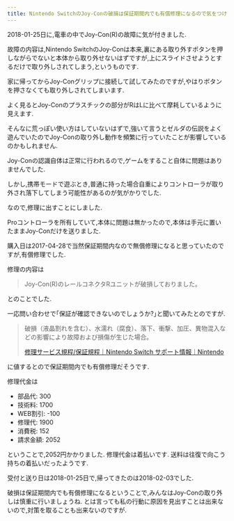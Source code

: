 ```yaml
---
title: Nintendo SwitchのJoy-Conの破損は保証期間内でも有償修理になるので気をつけましょう
---
```


2018-01-25日に,電車の中でJoy-Con(R)の故障に気が付きました.

故障の内容は,Nintendo SwitchのJoy-Conは本来,裏にある取り外すボタンを押しながらでないと本体から取り外せないはずですが,上にスライドさせようとするだけで取り外しされてしまう,というものです.

家に帰ってからJoy-Conグリップに接続して試してみたのですが,やはりボタンを押さなくても取り外しされてしまいます.

よく見るとJoy-Conのプラスチックの部分がRはLに比べて摩耗しているように見えます.

そんなに荒っぽい使い方はしていないはずで,強いて言うとゼルダの伝説をよく遊んでいたのでJoy-Conの取り外し動作を頻繁に行っていたことが影響しているのかもしれません.

Joy-Conの認識自体は正常に行われるので,ゲームをすること自体に問題はありませんでした.

しかし,携帯モードで遊ぶとき,普通に持った場合自重によりコントローラが取り外され落下してしまう可能性があるのが気がかりでした.

なので,修理に出すことにしました.

Proコントローラを所有していて,本体に問題は無かったので,本体は手元に置いたままJoy-Conだけを送りました.

購入日は2017-04-28で当然保証期間内なので無償修理になると思っていたのですが,有償修理でした.

修理の内容は

> Joy-Con(R)のレールコネクタRユニットが破損しておりました。

とのことでした.

一応問い合わせで｢保証が確認できないのでしょうか?｣と聞いてみたとのですが.

> 破損（液晶割れを含む）、水濡れ（腐食）、落下、衝撃、加圧、異物混入などの影響により故障および損傷が生じた場合。
>
> [修理サービス規程/保証規程｜Nintendo Switch サポート情報｜Nintendo](https://www.nintendo.co.jp/support/switch/eula/repair_policy.html)

に値するとので保証期間内でも有償修理だそうです.

修理代金は

* 部品代: 300
* 技術料: 1700
* WEB割引: -100
* 修理代: 1900
* 消費税: 152
* 請求金額: 2052

ということで,2052円かかりました.
修理代金は着払いです.
送料は往復で向こう持ちの着払いだったようです.

受付と送り日は2018-01-25日で,帰ってきたのは2018-02-03でした.

破損は保証期間内でも有償修理になるということで,みんなはJoy-Conの取り外しは慎重に行いましょうね.
とは言っても私の行動に原因を見出すことは出来ないので,対策を取ることも出来ないのですが.
